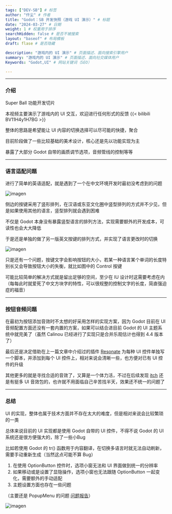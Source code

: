 ```yaml
---
tags: ["DEV-SB"] # 标签
author: "仟尘" # 作者
title: "Godot：SB 开发快照（游戏 UI 演示）" # 标题
date: "2024-03-27" # 日期
weight: 1 # 权重用于排序
searchHidden: false # 是否不被搜索
layout: "baseof" # 布局模板
draft: flase # 是否隐藏

description: "游戏内的 UI 演示" # 页面描述、面向搜索引擎用户
summary: "游戏内的 UI 演示" # 页面描述、面向社交媒体用户
Keywords: "Godot,UI" # 网站关键词（SEO）

---
```

---
### 介绍

Super Ball 功能开发切片

本视频主要演示了游戏内的 UI 交互，欢迎进行任何形式的反馈
{{< bilibili BV11H4y1H7BG >}}

整体的思路是希望能让 UI 内容的切换选择可以尽可能的快捷，聚合

目前阶段做了一些比较基础的美术设计，核心还是先以功能实现为主

暴露了大部分 Godot 自带的画质调节选项，音频管线的控制等等

---

### 语言适配问题

进行了简单的英语适配，就是遇到了一个在中文环境开发时最初没考虑到的问题

![imagen](https://image.gcores.com/bd854d6ccd65a1ea372b6a73b4dbcbca-3842-2090.png?x-oss-process=image/resize,limit_1,m_lfit,w_1050/quality,q_90/format,webp/watermark,image_d2F0ZXJtYXJrLnBuZw,g_se,x_10,y_10)

侧边的按键采用了竖形排列，在汉语或东亚文化圈中竖型排列的方式并不少见，但是如果使用其他的语言，竖型排列就会遇到困难

不仅是 Godot 本身没有暴露竖型语言的排列方法，实现需要额外的开发成本，可读性也会大大降低

于是还是单独的做了另一版英文按键的排列方式，并实现了语言更改时的切换

![imagen](https://image.gcores.com/9e85d5567b22e74b305e3711dd442742-3842-2090.png?x-oss-process=image/resize,limit_1,m_lfit,w_1050/quality,q_90/format,webp/watermark,image_d2F0ZXJtYXJrLnBuZw,g_se,x_10,y_10)

只是还有一个问题，按键文字会影响按钮的大小，若某一种语言某个单词的长度特别长又会导致按钮大小的失衡，就比如图中的 Control 按键

可能比较简单的解决方式就是留出足够的空间，至少在 IU 设计时这需要考虑在内（每每此时就爱死了中文方块字的特性，可以很规整的控制文字的长度，简直强迫症的福音）

---

### 按钮音频问题

在最初为按钮添加音效时不太想的好采用怎样的实现方案，因为 Godot 目前在 UI 音频配置方面还没有一套内置的方案，如果可以结合进目前 Godot 的 UI 主题系统中就完美了（虽然 Calinou 已经进行了实现只是合并乐观估计也得到 4.4 版本了）

最后还是决定借助在上一篇文章中介绍过的插件 [Resonate](https://github.com/hugemenace/resonate) 为每种 UI 控件单独写一个脚本，并添加到每个 UI 控件上，相对来说会清晰一些，也方便对已有 UI 控件的升级

其他更多的就是寻找合适的音效了，又算是一个体力活，不过在后续发现 [itch](https://itch.io/game-assets/tag-sound-effects) 还是有挺多 UI 音效包的，也许就不用面临自己辛苦找半天，效果还不统一的问题了

---

### 总结

UI 的实现，整体也属于技术方面并不存在太大的难度，但是相对来说会比较繁琐的一类

总体来说目前的 UI 实现都是使用 Godot 自带的 UI 控件，不得不说 Godot 的 UI 系统还是很方便强大的，除了一些小Bug

比如若使用 Godot 的 tr() 函数用于内容翻译，在切换多语言时就无法自动刷新，需要手动重新生成（当然这点可能不算 Bug）

1. 在使用 OptionButton 控件时，选项小窗无法和 UI 界面做到统一的分辨率
2. 如果移动或是设置了显隐操作，选项小窗也无法跟随 OptionButton 一起变化，需要额外的手动适配
3. 主题设置方面也存在一些问题

（主要还是 PopupMenu 的问题 [问题报告](https://github.com/godotengine/godot/issues/54030)）

![imagen](https://image.gcores.com/4b94d70406e270ef3956cbc2cc1dadbc-1081-588.png?x-oss-process=image/resize,limit_1,m_lfit,w_700/quality,q_90/format,webp/watermark,image_d2F0ZXJtYXJrLnBuZw,g_se,x_10,y_10)